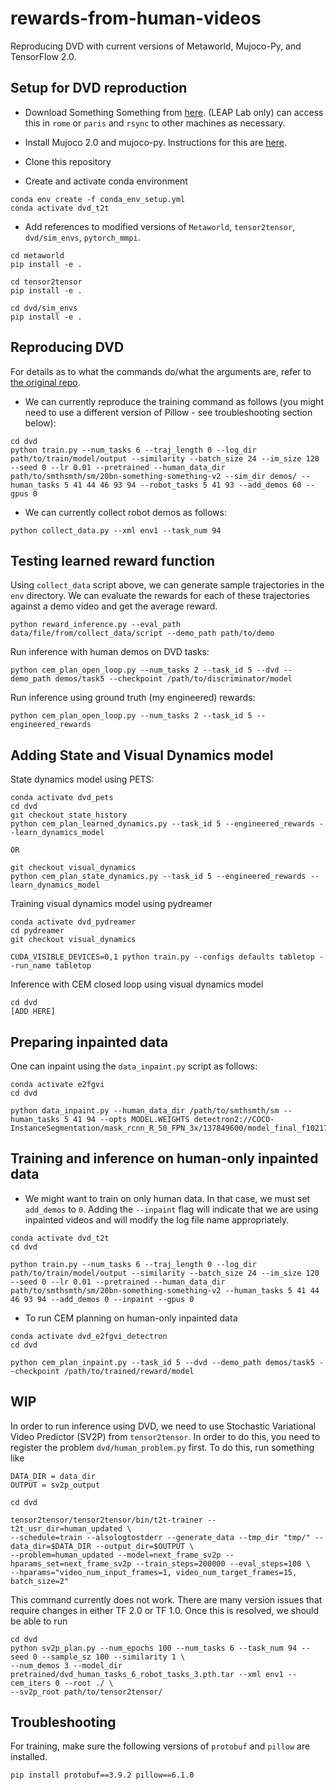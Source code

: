 # rewards-from-human-videos

Reproducing DVD with current versions of Metaworld, Mujoco-Py, and TensorFlow 2.0.

## Setup for DVD reproduction

- Download Something Something from [here](https://developer.qualcomm.com/software/ai-datasets/something-something). (LEAP Lab only) can access this in `rome` or `paris` and `rsync` to other machines as necessary.

- Install Mujoco 2.0 and mujoco-py. Instructions for this are [here](https://github.com/openai/mujoco-py#install-mujoco).

- Clone this repository

- Create and activate conda environment 

```
conda env create -f conda_env_setup.yml
conda activate dvd_t2t
```

- Add references to modified versions of `Metaworld`, `tensor2tensor`, `dvd/sim_envs`, `pytorch_mmpi`.

```
cd metaworld
pip install -e .

cd tensor2tensor
pip install -e .

cd dvd/sim_envs
pip install -e .
```

## Reproducing DVD

For details as to what the commands do/what the arguments are, refer to [the original repo](https://github.com/anniesch/dvd/blob/main/README.md).

- We can currently reproduce the training command as follows (you might need to use a different version of Pillow - see troubleshooting section below):

```
cd dvd
python train.py --num_tasks 6 --traj_length 0 --log_dir path/to/train/model/output --similarity --batch_size 24 --im_size 120 --seed 0 --lr 0.01 --pretrained --human_data_dir path/to/smthsmth/sm/20bn-something-something-v2 --sim_dir demos/ --human_tasks 5 41 44 46 93 94 --robot_tasks 5 41 93 --add_demos 60 --gpus 0
```

- We can currently collect robot demos as follows:

```
python collect_data.py --xml env1 --task_num 94
```

## Testing learned reward function

Using `collect_data` script above, we can generate sample trajectories in the `env` directory. We can evaluate the rewards for each of these trajectories against a demo video and get the average reward.

```
python reward_inference.py --eval_path data/file/from/collect_data/script --demo_path path/to/demo
```

Run inference with human demos on DVD tasks:

```
python cem_plan_open_loop.py --num_tasks 2 --task_id 5 --dvd --demo_path demos/task5 --checkpoint /path/to/discriminator/model
```

Run inference using ground truth (my engineered) rewards:

```
python cem_plan_open_loop.py --num_tasks 2 --task_id 5 --engineered_rewards
```

## Adding State and Visual Dynamics model

State dynamics model using PETS:

```
conda activate dvd_pets
cd dvd
git checkout state_history
python cem_plan_learned_dynamics.py --task_id 5 --engineered_rewards --learn_dynamics_model

OR 

git checkout visual_dynamics
python cem_plan_state_dynamics.py --task_id 5 --engineered_rewards --learn_dynamics_model
```

Training visual dynamics model using pydreamer

```
conda activate dvd_pydreamer
cd pydreamer
git checkout visual_dynamics

CUDA_VISIBLE_DEVICES=0,1 python train.py --configs defaults tabletop --run_name tabletop
```

Inference with CEM closed loop using visual dynamics model

```
cd dvd
[ADD HERE]
```

## Preparing inpainted data

One can inpaint using the `data_inpaint.py` script as follows:

```
conda activate e2fgvi
cd dvd

python data_inpaint.py --human_data_dir /path/to/smthsmth/sm --human_tasks 5 41 94 --opts MODEL.WEIGHTS detectron2://COCO-InstanceSegmentation/mask_rcnn_R_50_FPN_3x/137849600/model_final_f10217.pkl
```

## Training and inference on human-only inpainted data

- We might want to train on only human data. In that case, we must set `add_demos` to `0`. Adding the `--inpaint` flag will indicate that we are using inpainted videos and will modify the log file name appropriately.

```
conda activate dvd_t2t
cd dvd

python train.py --num_tasks 6 --traj_length 0 --log_dir path/to/train/model/output --similarity --batch_size 24 --im_size 120 --seed 0 --lr 0.01 --pretrained --human_data_dir path/to/smthsmth/sm/20bn-something-something-v2 --human_tasks 5 41 44 46 93 94 --add_demos 0 --inpaint --gpus 0
```

- To run CEM planning on human-only inpainted data

```
conda activate dvd_e2fgvi_detectron
cd dvd

python cem_plan_inpaint.py --task_id 5 --dvd --demo_path demos/task5 --checkpoint /path/to/trained/reward/model
```

## WIP

In order to run inference using DVD, we need to use Stochastic Variational Video Predictor (SV2P) from `tensor2tensor`. In order to do this, you need to register the problem `dvd/human_problem.py` first. To do this, run something like 

```
DATA_DIR = data_dir
OUTPUT = sv2p_output

cd dvd

tensor2tensor/tensor2tensor/bin/t2t-trainer --t2t_usr_dir=human_updated \
--schedule=train --alsologtostderr --generate_data --tmp_dir "tmp/" --data_dir=$DATA_DIR --output_dir=$OUTPUT \
--problem=human_updated --model=next_frame_sv2p --hparams_set=next_frame_sv2p --train_steps=200000 --eval_steps=100 \
--hparams="video_num_input_frames=1, video_num_target_frames=15, batch_size=2"
```

This command currently does not work. There are many version issues that require changes in either TF 2.0 or TF 1.0. Once this is resolved, we should be able to run

```
cd dvd
python sv2p_plan.py --num_epochs 100 --num_tasks 6 --task_num 94 --seed 0 --sample_sz 100 --similarity 1 \
--num_demos 3 --model_dir pretrained/dvd_human_tasks_6_robot_tasks_3.pth.tar --xml env1 --cem_iters 0 --root ./ \
--sv2p_root path/to/tensor2tensor/
```




## Troubleshooting

For training, make sure the following versions of `protobuf` and `pillow` are installed.

```
pip install protobuf==3.9.2 pillow==6.1.0
```
